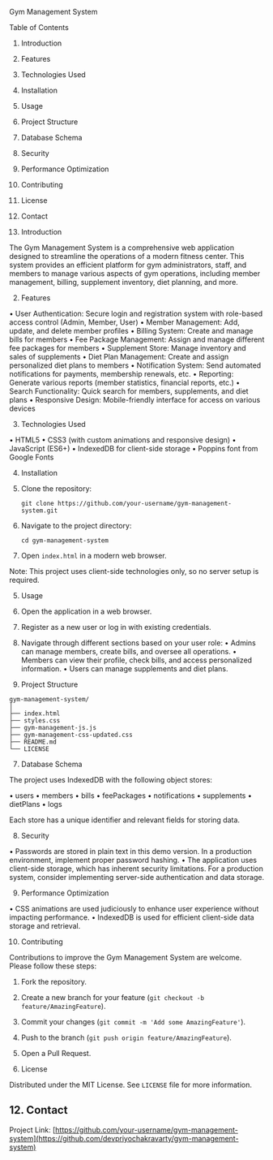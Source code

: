  Gym Management System

 Table of Contents
1. Introduction
2. Features
3. Technologies Used
4. Installation
5. Usage
6. Project Structure
7. Database Schema
8. Security
9. Performance Optimization
10. Contributing
11. License
12. Contact

 1. Introduction

The Gym Management System is a comprehensive web application designed to streamline the operations of a modern fitness center. This system provides an efficient platform for gym administrators, staff, and members to manage various aspects of gym operations, including member management, billing, supplement inventory, diet planning, and more.

 2. Features

• User Authentication: Secure login and registration system with role-based access control (Admin, Member, User)
• Member Management: Add, update, and delete member profiles
• Billing System: Create and manage bills for members
• Fee Package Management: Assign and manage different fee packages for members
• Supplement Store: Manage inventory and sales of supplements
• Diet Plan Management: Create and assign personalized diet plans to members
• Notification System: Send automated notifications for payments, membership renewals, etc.
• Reporting: Generate various reports (member statistics, financial reports, etc.)
• Search Functionality: Quick search for members, supplements, and diet plans
• Responsive Design: Mobile-friendly interface for access on various devices

 3. Technologies Used

• HTML5
• CSS3 (with custom animations and responsive design)
• JavaScript (ES6+)
• IndexedDB for client-side storage
• Poppins font from Google Fonts

 4. Installation

1. Clone the repository:
   ```
   git clone https://github.com/your-username/gym-management-system.git
   ```

2. Navigate to the project directory:
   ```
   cd gym-management-system
   ```

3. Open `index.html` in a modern web browser.

Note: This project uses client-side technologies only, so no server setup is required.

 5. Usage

1. Open the application in a web browser.
2. Register as a new user or log in with existing credentials.
3. Navigate through different sections based on your user role:
   • Admins can manage members, create bills, and oversee all operations.
   • Members can view their profile, check bills, and access personalized information.
   • Users can manage supplements and diet plans.

 6. Project Structure

```
gym-management-system/
│
├── index.html
├── styles.css
├── gym-management-js.js
├── gym-management-css-updated.css
├── README.md
└── LICENSE
```

 7. Database Schema

The project uses IndexedDB with the following object stores:

• users
• members
• bills
• feePackages
• notifications
• supplements
• dietPlans
• logs

Each store has a unique identifier and relevant fields for storing data.

 8. Security

• Passwords are stored in plain text in this demo version. In a production environment, implement proper password hashing.
• The application uses client-side storage, which has inherent security limitations. For a production system, consider implementing server-side authentication and data storage.

 9. Performance Optimization

• CSS animations are used judiciously to enhance user experience without impacting performance.
• IndexedDB is used for efficient client-side data storage and retrieval.

 10. Contributing

Contributions to improve the Gym Management System are welcome. Please follow these steps:

1. Fork the repository.
2. Create a new branch for your feature (`git checkout -b feature/AmazingFeature`).
3. Commit your changes (`git commit -m 'Add some AmazingFeature'`).
4. Push to the branch (`git push origin feature/AmazingFeature`).
5. Open a Pull Request.

 11. License

Distributed under the MIT License. See `LICENSE` file for more information.

## 12. Contact
Project Link: [https://github.com/your-username/gym-management-system](https://github.com/devpriyochakravarty/gym-management-system)
